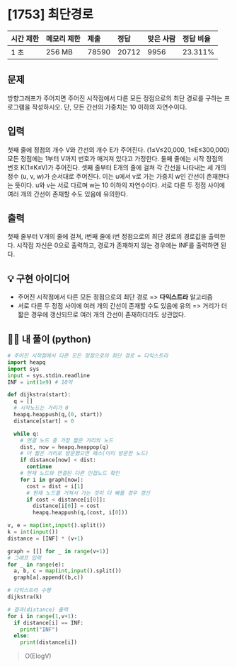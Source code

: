 # [1753] 최단경로

| 시간 제한 | 메모리 제한 | 제출  | 정답  | 맞은 사람 | 정답 비율 |
| :-------- | :---------- | :---- | :---- | :-------- | :-------- |
| 1 초      | 256 MB      | 78590 | 20712 | 9956      | 23.311%   |

## 문제

방향그래프가 주어지면 주어진 시작점에서 다른 모든 정점으로의 최단 경로를 구하는 프로그램을 작성하시오. 단, 모든 간선의 가중치는 10 이하의 자연수이다.

## 입력

첫째 줄에 정점의 개수 V와 간선의 개수 E가 주어진다. (1≤V≤20,000, 1≤E≤300,000) 모든 정점에는 1부터 V까지 번호가 매겨져 있다고 가정한다. 둘째 줄에는 시작 정점의 번호 K(1≤K≤V)가 주어진다. 셋째 줄부터 E개의 줄에 걸쳐 각 간선을 나타내는 세 개의 정수 (u, v, w)가 순서대로 주어진다. 이는 u에서 v로 가는 가중치 w인 간선이 존재한다는 뜻이다. u와 v는 서로 다르며 w는 10 이하의 자연수이다. 서로 다른 두 정점 사이에 여러 개의 간선이 존재할 수도 있음에 유의한다.

## 출력

첫째 줄부터 V개의 줄에 걸쳐, i번째 줄에 i번 정점으로의 최단 경로의 경로값을 출력한다. 시작점 자신은 0으로 출력하고, 경로가 존재하지 않는 경우에는 INF를 출력하면 된다.





## 💡 구현 아이디어

-  주어진 시작점에서 다른 모든 정점으로의 최단 경로 => **다익스트라** 알고리즘
- 서로 다른 두 정점 사이에 여러 개의 간선이 존재할 수도 있음에 유의 => 거리가 더 짧은 경우에 갱신되므로 여러 개의 간선이 존재하더라도 상관없다.





## 🙆‍♀️ 내 풀이 (python)

```python
# 주어진 시작점에서 다른 모든 정점으로의 최단 경로 = 다익스트라
import heapq
import sys
input = sys.stdin.readline
INF = int(1e9) # 10억

def dijkstra(start):
  q = []
  # 시작노드는 거리가 0
  heapq.heappush(q,(0, start))
  distance[start] = 0

  while q:
    # 연결 노드 중 가장 짧은 거리의 노드
    dist, now = heapq.heappop(q)
    # 더 짧은 거리로 방문했으면 패스(이미 방문한 노드)
    if distance[now] < dist:
      continue
    # 현재 노드와 연결된 다른 인접노드 확인
    for i in graph[now]:
      cost = dist + i[1]
      # 현재 노드를 거쳐서 가는 것이 더 빠를 경우 갱신
      if cost < distance[i[0]]:
        distance[i[0]] = cost
        heapq.heappush(q,(cost, i[0]))

v, e = map(int,input().split())
k = int(input())
distance = [INF] * (v+1)

graph = [[] for _ in range(v+1)]
# 그래프 입력
for _ in range(e):
  a, b, c = map(int,input().split())
  graph[a].append((b,c))

# 다익스트라 수행
dijkstra(k)

# 결과(distance) 출력
for i in range(1,v+1):
  if distance[i] == INF:
    print("INF")
  else:
    print(distance[i])
```

> O(ElogV)